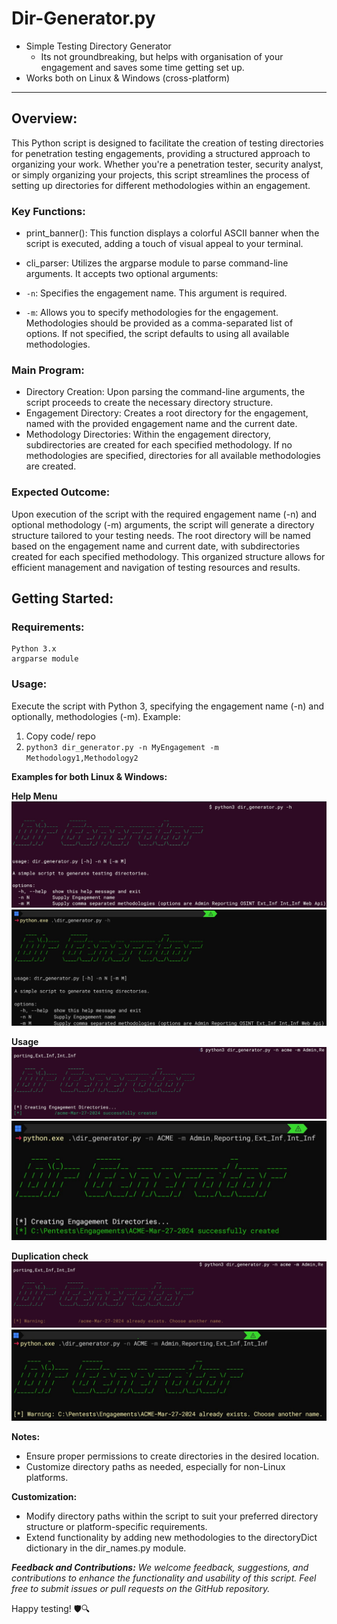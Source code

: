 # Dir-Generator.py
- Simple Testing Directory Generator
  - Its not groundbreaking, but helps with organisation of your engagement and saves some time getting set up.
- Works both on Linux & Windows (cross-platform)
---

## Overview:
This Python script is designed to facilitate the creation of testing directories for penetration testing engagements, providing a structured approach to organizing your work. Whether you're a penetration tester, security analyst, or simply organizing your projects, this script streamlines the process of setting up directories for different methodologies within an engagement.

### Key Functions:
- print_banner(): This function displays a colorful ASCII banner when the script is executed, adding a touch of visual appeal to your terminal.

- cli_parser: Utilizes the argparse module to parse command-line arguments. It accepts two optional arguments:

- `-n`: Specifies the engagement name. This argument is required.
- `-m`: Allows you to specify methodologies for the engagement. Methodologies should be provided as a comma-separated list of options. If not specified, the script defaults to using all available methodologies.

### Main Program:

- Directory Creation: Upon parsing the command-line arguments, the script proceeds to create the necessary directory structure.
- Engagement Directory: Creates a root directory for the engagement, named with the provided engagement name and the current date.
- Methodology Directories: Within the engagement directory, subdirectories are created for each specified methodology. If no methodologies are specified, directories for all available methodologies are created.

### Expected Outcome:
Upon execution of the script with the required engagement name (-n) and optional methodology (-m) arguments, the script will generate a directory structure tailored to your testing needs. The root directory will be named based on the engagement name and current date, with subdirectories created for each specified methodology. This organized structure allows for efficient management and navigation of testing resources and results.

## Getting Started:

### Requirements:
```
Python 3.x
argparse module
```

### Usage:

Execute the script with Python 3, specifying the engagement name (-n) and optionally, methodologies (-m).
Example:

1) Copy code/ repo
2) `python3 dir_generator.py -n MyEngagement -m Methodology1,Methodology2`

**Examples for both Linux & Windows:**

**Help Menu**
![helpL](assets/help-menu.jpg)
![helpW](assets/help-menu-w.jpg)

**Usage**
![usageL](assets/usage.jpg)
![usageW](assets/usage-w.jpg)

**Duplication check**
![usageL](assets/dup-chk.jpg)
![usageW](assets/dup-chk-w.jpg)


**Notes:**

- Ensure proper permissions to create directories in the desired location.
- Customize directory paths as needed, especially for non-Linux platforms.

**Customization:**
- Modify directory paths within the script to suit your preferred directory structure or platform-specific requirements.
- Extend functionality by adding new methodologies to the directoryDict dictionary in the dir_names.py module.

_**Feedback and Contributions:**
We welcome feedback, suggestions, and contributions to enhance the functionality and usability of this script. Feel free to submit issues or pull requests on the GitHub repository._

Happy testing! 🛡️🔍
